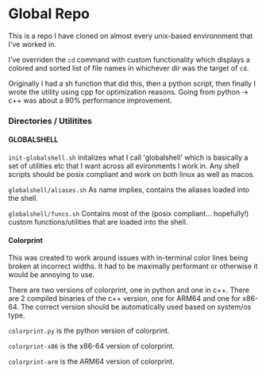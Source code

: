 # Global Repo

This is a repo I have cloned on almost every unix-based environnment that I've worked in.

I've overriden the `cd` command with custom functionality which displays a colored and sorted list of file names in whichever dir was the target of `cd`.

Originally I had a sh function that did this, then a python script, then finally I wrote the utility using cpp for optimization reasons. Going from python -> c++ was about a 90% performance improvement.

### Directories / Utilitites

#### GLOBALSHELL

`init-globalshell.sh` initalizes what I call 'globalshell' which is basically a set of utilities etc that I want across all evironments I work in. Any shell scripts should be posix compliant and work on both linux as well as macos.

`globalshell/aliases.sh` As name implies, contains the aliases loaded into the shell.

`globalshell/funcs.sh` Contains most of the (posix compliant... hopefully!) custom functions/utilities that are loaded into the shell.

#### Colorprint

This was created to work around issues with in-terminal color lines being broken at incorrect widths. It had to be maximally performant or otherwise it would be annoying to use.

There are two versions of colorprint, one in python and one in c++. There are 2 compiled binaries of the c++ version, one for ARM64 and one for x86-64. The correct version should be automatically used based on system/os type.

`colorprint.py` is the python version of colorprint.

`colorprint-x86` is the x86-64 version of colorprint.

`colorprint-arm` is the ARM64 version of colorprint.
